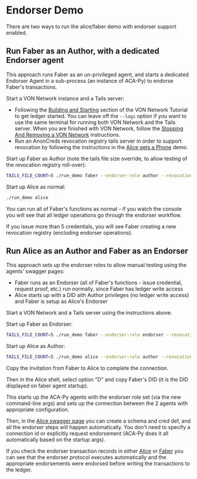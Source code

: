 # Endorser Demo

There are two ways to run the alice/faber demo with endorser support enabled.

## Run Faber as an Author, with a dedicated Endorser agent

This approach runs Faber as an un-privileged agent, and starts a dedicated Endorser Agent in a sub-process (an instance of ACA-Py) to endorse Faber's transactions.

Start a VON Network instance and a Tails server:

- Following the [Building and Starting](https://github.com/bcgov/von-network/blob/0.11.3/docs/UsingVONNetwork.md#building-and-starting) section of the VON Network Tutorial to get ledger started. You can leave off the `--logs` option if you want to use the same terminal for running both VON Network and the Tails server. When you are finished with VON Network, follow the [Stopping And Removing a VON Network](https://github.com/bcgov/von-network/blob/main/docs/UsingVONNetwork.md#stopping-and-removing-a-von-network) instructions.
- Run an AnonCreds revocation registry tails server in order to support revocation by following the instructions in the [Alice gets a Phone](https://github.com/hyperledger/aries-cloudagent-python/blob/master/demo/AliceGetsAPhone.md#run-an-instance-of-indy-tails-server) demo.

Start up Faber as Author (note the tails file size override, to allow testing of the revocation registry roll-over):

```bash
TAILS_FILE_COUNT=5 ./run_demo faber --endorser-role author --revocation
```

Start up Alice as normal:

```bash
./run_demo alice
```

You can run all of Faber's functions as normal - if you watch the console you will see that all ledger operations go through the endorser workflow.

If you issue more than 5 credentials, you will see Faber creating a new revocation registry (encluding endorser operations).


## Run Alice as an Author and Faber as an Endorser

This approach sets up the endorser roles to allow manual testing using the agents' swagger pages:

- Faber runs as an Endorser (all of Faber's functions - issue credential, request proof, etc.) run normally, since Faber has ledger write access
- Alice starts up with a DID aith Author privileges (no ledger write access) and Faber is setup as Alice's Endorser

Start a VON Network and a Tails server using the instructions above.

Start up Faber as Endorser:

```bash
TAILS_FILE_COUNT=5 ./run_demo faber --endorser-role endorser --revocation
```

Start up Alice as Author:

```bash
TAILS_FILE_COUNT=5 ./run_demo alice --endorser-role author --revocation
```

Copy the invitation from Faber to Alice to complete the connection.

Then in the Alice shell, select option "D" and copy Faber's DID (it is the DID displayed on faber agent startup).

This starts up the ACA-Py agents with the endorser role set (via the new command-line args) and sets up the connection between the 2 agents with appropriate configuration.

Then, in the [Alice swagger page](http://localhost:8031) you can create a schema and cred def, and all the endorser steps will happen automatically.  You don't need to specify a connection id or explicitly request endorsement (ACA-Py does it all automatically based on the startup args).

If you check the endorser transaction records in either [Alice](http://localhost:8031) or [Faber](http://localhost:8021) you can see that the endorser protocol executes automatically and the appropriate endorsements were endorsed before writing the transactions to the ledger.
